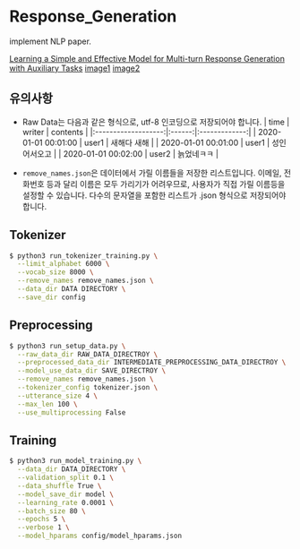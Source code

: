 # Response_Generation
 implement NLP paper.
 
[Learning a Simple and Effective Model for Multi-turn Response Generation with Auxiliary Tasks]
[image1]
[image2]


## 유의사항
 + Raw Data는 다음과 같은 형식으로, utf-8 인코딩으로 저장되어야 합니다.
   |         time        | writer |    contents   |
   |:-------------------:|:------:|:-------------:|
   | 2020-01-01 00:01:00 | user1  | 새해다 새해   |
   | 2020-01-01 00:01:00 | user1  | 성인 어서오고 |
   | 2020-01-01 00:02:00 | user2  | 늙었네ㅋㅋ    |

 + `remove_names.json`은 데이터에서 가릴 이름들을 저장한 리스트입니다.
   이메일, 전화번호 등과 달리 이름은 모두 가리기가 어려우므로, 사용자가 직접 가릴 이름등을 설정할 수 있습니다.
   다수의 문자열을 포함한 리스트가 .json 형식으로 저장되어야 합니다.

## Tokenizer
```bash
$ python3 run_tokenizer_training.py \
  --limit_alphabet 6000 \
  --vocab_size 8000 \
  --remove_names remove_names.json \
  --data_dir DATA DIRECTORY \
  --save_dir config
```

## Preprocessing
```bash
$ python3 run_setup_data.py \
  --raw_data_dir RAW_DATA_DIRECTROY \
  --preprocessed_data_dir INTERMEDIATE_PREPROCESSING_DATA_DIRECTROY \
  --model_use_data_dir SAVE_DIRECTROY \
  --remove_names remove_names.json \
  --tokenizer_config tokenizer.json \
  --utterance_size 4 \
  --max_len 100 \
  --use_multiprocessing False
```

## Training
```bash
$ python3 run_model_training.py \
  --data_dir DATA_DIRECTORY \
  --validation_split 0.1 \
  --data_shuffle True \
  --model_save_dir model \
  --learning_rate 0.0001 \
  --batch_size 80 \
  --epochs 5 \
  --verbose 1 \
  --model_hparams config/model_hparams.json
```

[Learning a Simple and Effective Model for Multi-turn Response Generation with Auxiliary Tasks]: https://arxiv.org/abs/2004.01972
[image1]: https://d3i71xaburhd42.cloudfront.net/7049707591d3bbf79e8826bb29e7dc00389b3365/3-Figure1-1.png
[image2]: https://d3i71xaburhd42.cloudfront.net/7049707591d3bbf79e8826bb29e7dc00389b3365/4-Figure2-1.png
